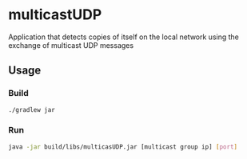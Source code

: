 # multicastUDP
Application that detects copies of itself on the local network using the exchange of multicast UDP messages

## Usage

### Build
```bash
./gradlew jar
```

### Run
```bash
java -jar build/libs/multicasUDP.jar [multicast group ip] [port]
```
